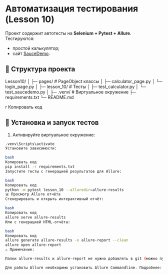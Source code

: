 # Автоматизация тестирования (Lesson 10)

Проект содержит автотесты на **Selenium + Pytest + Allure**.  
Тестируются:

- простой калькулятор;
- сайт [SauceDemo](https://www.saucedemo.com/).

## 📂 Структура проекта

Lesson10/
│
├─ pages/ # PageObject классы
│ ├─ calculator_page.py
│ └─ login_page.py
│
├─ lesson_10/ # Тесты
│ ├─ test_calculator.py
│ └─ test_saucedemo.py
│
├─ .venv/ # Виртуальное окружение
├─ requirements.txt
└─ README.md

r
Копировать код

## 🚀 Установка и запуск тестов

1. Активируйте виртуальное окружение:

```bash
.venv\Scripts\activate
Установите зависимости:

bash
Копировать код
pip install -r requirements.txt
Запустите тесты с генерацией результатов для Allure:

bash
Копировать код
python -m pytest lesson_10 --alluredir=allure-results
📊 Просмотр Allure отчёта
Сгенерировать и открыть интерактивный отчёт:

bash
Копировать код
allure serve allure-results
Или с генерацией HTML-отчёта:

bash
Копировать код
allure generate allure-results -o allure-report --clean
allure open allure-report
⚠️ Примечание:

Папки allure-results и allure-report не нужно добавлять в git (можно пушить только пустые).

Для работы Allure необходимо установить Allure Commandline. Подробнее: Allure Framework.